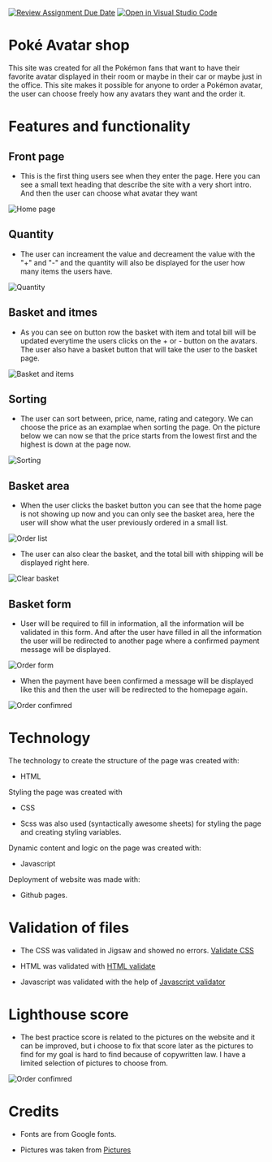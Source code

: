 [![Review Assignment Due Date](https://classroom.github.com/assets/deadline-readme-button-24ddc0f5d75046c5622901739e7c5dd533143b0c8e959d652212380cedb1ea36.svg)](https://classroom.github.com/a/lVSydX1g)
[![Open in Visual Studio Code](https://classroom.github.com/assets/open-in-vscode-718a45dd9cf7e7f842a935f5ebbe5719a5e09af4491e668f4dbf3b35d5cca122.svg)](https://classroom.github.com/online_ide?assignment_repo_id=12892829&assignment_repo_type=AssignmentRepo)

# Poké Avatar shop
This site was created for all the Pokémon fans that want to have their favorite avatar displayed in their room or maybe in their car or maybe just in the office. This site makes it possible for anyone to order a Pokémon avatar, the user can choose freely how any avatars they want and the order it.

# Features and functionality
## Front page
* This is the first thing users see when they enter the page. Here you can see a small text heading that describe the site with a very short intro. And then the user can choose what avatar they want

![Home page](docs/avatar-home.png)

## Quantity
* The user can increament the value and decreament the value with the "+" and "-" and the quantity will also be displayed for the user how many items the users have.

![Quantity](docs/avatar-home-2.png)

## Basket and itmes
* As you can see on button row the basket with item and total bill will be updated everytime the users clicks on the + or - button on the avatars. The user also have a basket button that will take the user to the basket page.

![Basket and items](docs/avatar-home-3.png)

## Sorting
* The user can sort between, price, name, rating and category. We can choose the price as an examplae when sorting the page. On the picture below we can now se that the price starts from the lowest first and the highest is down at the page now.


![Sorting](docs/avatar-home-4.png)

## Basket area
* When the user clicks the basket button you can see that the home page is not showing up now and you can only see the basket area, here the user will show what the user previously ordered in a small list.

![Order list](docs/avatar-home-5.png)

* The user can also clear the basket, and the total bill with shipping will be displayed right here.

![Clear basket](docs/avatar-home-6.png)

## Basket form
* User will be required to fill in information, all the information will be validated in this form. And after the user have filled in all the information the user will be redirected to another page where a confirmed payment message will be displayed.


![Order form](docs/avatar-home-7.png)

* When the payment have been confirmed a message will be displayed like this and then the user will be redirected to the homepage again.

![Order confimred](docs/avatar-home-8.png)

# Technology

The technology to create the structure of the page was created with:


* HTML

Styling the page was created with

* CSS

* Scss was also used (syntactically awesome sheets) for styling the page and creating styling variables.

 Dynamic content and logic on the page was created with:

 * Javascript

 Deployment of website was made with:

 * Github pages.


# Validation of files
* The CSS was validated in Jigsaw and showed no errors. [Validate CSS](https://jigsaw.w3.org/css-validator/#validate_by_input)

* HTML was validated with [HTML validate](https://validator.w3.org/#validate_by_input)

* Javascript was validated with the help of [Javascript validator](https://jshint.com/)

# Lighthouse score
* The best practice score is related to the pictures on the website and it can be improved, but i choose to fix that score later as the pictures to find for my goal is hard to find because of copywritten law. I have a limited selection of pictures to choose from.

![Order confimred](docs/lighthouse.png)


# Credits
* Fonts are from Google fonts.

* Pictures was taken from [Pictures](https://www.pexels.com/sv-se/ )